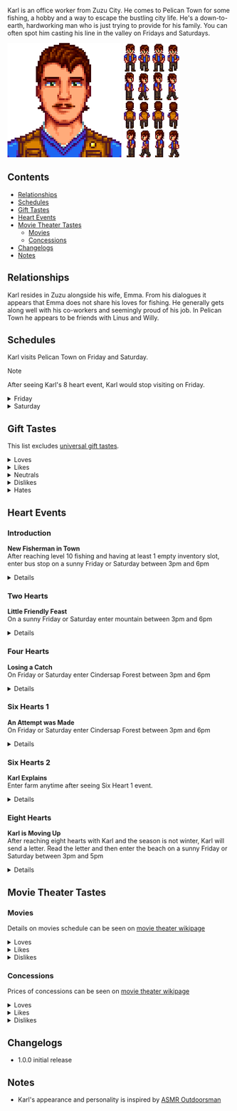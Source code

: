 Karl is an office worker from Zuzu City. He comes to Pelican Town for some fishing, a hobby and a way to escape the bustling city life. He's a down-to-earth, hardworking man who is just trying to provide for his family. You can often spot him casting his line in the valley on Fridays and Saturdays.

![](Images/Karl_portrait.png) ![](Images/Karl_sprites.png)

## Contents

* [Relationships](#relationships)
* [Schedules](#schedules)
* [Gift Tastes](#gift-tastes)
* [Heart Events](#heart-events)
* [Movie Theater Tastes](#movie-theater-tastes)
  * [Movies](#movies)
  * [Concessions](#concessions)
* [Changelogs](#changelogs)
* [Notes](#notes)

## Relationships

Karl resides in Zuzu alongside his wife, Emma. From his dialogues it appears that Emma does not share his loves for fishing. He generally gets along well with his co-workers and seemingly proud of his job. In Pelican Town he appears to be friends with Linus and Willy.

## Schedules

Karl visits Pelican Town on Friday and Saturday.
> [!NOTE]  
> After seeing Karl's 8 heart event, Karl would stop visiting on Friday.
<details>
  <summary>Friday</summary>
  <b>Day End Fishing</b>
  <table>
    <tr><th>Time</th><th>Location</th></tr>
    <tr><td>15.00</td><td>From inside the bus goes to the beach's piers to fish</td></tr>
    <tr><td>19.00</td><td>Goes to bus stop to catch a ride home</td></tr>
  </table>
</details>
<details>
  <summary>Saturday</summary>
  <par>Karl randomly chooses from the following schedules:</par>
  <br>
  <b>Fishing in Mountain and Visiting Linus</b>
  <table>
   <tr><th>Time</th><th>Location</th></tr>
   <tr><td>07.00</td><td>From inside the bus goes to stand in front of Linus tent</td></tr>
   <tr><td>10.00</td><td>Goes to fish in mountain lake alternating between the lake island and west side of the lake</td></tr>
   <tr><td>16.00</td><td>Goes to stand in front of Linus tent</td></tr>
   <tr><td>19.00</td><td>Goes to bus stop to catch a ride home</td></tr>
  </table>
  <b>Fishing in Town</b>
  <table>
    <tr><th>Time</th><th>Location</th></tr>
    <tr><td>07.00</td><td>From inside the bus goes to fish in town</td></tr>
    <tr><td>12.00</td><td>Goes to Stardrop Saloon</td></tr>
    <tr><td>15.30</td><td>Goes to fish in beach piers</td></tr>
    <tr><td>19.00</td><td>Goes to bus stop to catch a ride home</td></tr>
  </table>
  <b>Fishing with Willy</b>
  <table>
    <tr><th>Time</th><th>Location</th></tr>
    <tr><td>07.00</td><td>From inside the bus goes to fish in Cindersap Forest near Leah's Cottage</td></tr>
    <tr><td>13.30</td><td>Goes to fish in town</td></tr>
    <tr><td>17.00</td><td>Goes to stand near water in beach</td></tr>
    <tr><td>19.00</td><td>Goes to bus stop to catch a ride home</td></tr>
  </table>
</details>

## Gift Tastes

This list excludes [universal gift tastes](https://stardewvalleywiki.com/Friendship#Universal_Gifts).
<details>
  <summary>Loves</summary>
  <ul>
    <li><a href="https://stardewvalleywiki.com/Salmon_Dinner">Salmon Dinner</a></li>
    <li><a href="https://stardewvalleywiki.com/Sashimi">Sashimi</a></li>
    <li><a href="https://stardewvalleywiki.com/Fried_Calamari">Fried Calamary</a></li>
    <li><a href="https://stardewvalleywiki.com/Crispy_Bass">Crispy Bass</a></li>
    <li><a href="https://stardewvalleywiki.com/Beer">Beer</a></li>
    <li><a href="https://stardewvalleywiki.com/Mead">Mead</a></li>
    <li><a href="https://stardewvalleywiki.com/Pi%C3%B1a_Colada">Piña Colada</a></li>
    <li><a href="https://stardewvalleywiki.com/Ice_Cream">Ice Cream</a></li>
  </ul>
</details>
<details>
  <summary>Likes</summary>
  <ul>
    <li>All eggs except <a href="https://stardewvalleywiki.com/Void_Egg">Void Egg</a></li>
    <li>All fish</li>
    <li>Alcohol items</li>
    <li><a href="https://stardewvalleywiki.com/Hardwood">Hardwood</a></li>
  </ul>
</details>
<details>
  <summary>Neutrals</summary>
  <ul>
    <li>All vegetables</li>
    <li>All flowers</li>
    <li><a href="https://stardewvalleywiki.com/Rabbit%27s_Foot">Rabbit's Foot</a></li>
    <li><a href="https://stardewvalleywiki.com/Pearl">Pearl</a></li>
  </ul>
</details>
<details>
  <summary>Dislikes</summary>
  <ul>
    <li><a href="https://stardewvalleywiki.com/Ginger">Ginger</a></li>
  </ul>
</details>
<details>
  <summary>Hates</summary>
  <ul>
    <li><a href="https://stardewvalleywiki.com/Hot_Pepper">Hot Pepper</a></li>
  </ul>
</details>

## Heart Events

### Introduction

**New Fisherman in Town**
<br>
After reaching level 10 fishing and having at least 1 empty inventory slot, enter bus stop on a sunny Friday or Saturday between 3pm and 6pm

<details>
<summary>Details</summary>
<par>
Player enters the bus stop and encounters cheerful Karl, who is on his way to the bus. Karl spots the player and offers an Iridium-quality Largemouth Bass from his day's catch. He mentions that the player can look forward to more encounters with him, as he would like to explore fishing spots around Stardew Valley.
</par>
</details>

### Two Hearts

**Little Friendly Feast**
<br>
On a sunny Friday or Saturday enter mountain between 3pm and 6pm

<details>
<summary>Details</summary>
<par>
Player enters the mountains and spot Karl and Linus sitting a campfire near Linus' tent. Karl notices and invites the player to join their small gathering. He's curious about what the player thinks of the roasted fish they're having. No matter the player's response, Karl says that the meal becomes even better when shared with new friends.
</par>
</details>

### Four Hearts

**Losing a Catch**
<br>
On Friday or Saturday enter Cindersap Forest between 3pm and 6pm

<details>
<summary>Details</summary>
<par>
Karl is fishing by the river when the player's sudden arrival startles him, making him to lose the fish he was trying to catch. He admits that he's feeling a bit off today and goes on to explain that he had a tough week. For him, fishing is a way to escape from it all. He then chimes that he wonders if he should relocate to Pelican Town, and the player has the chance to share their opinion on the idea.
</par>
</details>

### Six Hearts 1

**An Attempt was Made**
<br>
On Friday or Saturday enter Cindersap Forest between 3pm and 6pm

<details>
<summary>Details</summary>
<par>
A woman, looking upset, rush to leave the forest. Karl follows her, revealing that she's his wife, Emma, and he needs to catch up with her. The player is left puzzled.
<br><br>
The day after, Emma sends a letter explaining the situation.
</par>
</details>

### Six Hearts 2

**Karl Explains**
<br>
Enter farm anytime after seeing Six Heart 1 event.

<details>
<summary>Details</summary>
<par>
Karl visits the farmhouse and shares that he tried to convince Emma to go fishing with him, but it did not work out. He jokes that maybe moving to Pelican Town to become fishermen is not such a great idea after all. Karl then takes his leave, saying he will see the player around.
</par>
</details>

### Eight Hearts

**Karl is Moving Up**
<br>
After reaching eight hearts with Karl and the season is not winter, Karl will send a letter. Read the letter and then enter the beach on a sunny Friday or Saturday between 3pm and 5pm

<details>
<summary>Details</summary>
<par>
Karl, Emma, and Linus are having a picnic, with Linus roasting something on the open fire. Karl mentions he got a job promotion and wanted to celebrate a bit. Emma compliments his hard work, making him blush. Linus and Emma chat, Willy appears from the the direction of the piers and join, while Karl moves closer to the water, and the player follows. Karl shares that he is content with his life and feels grateful to Yoba.
<br><br>
Karl will only visit on Saturday after the event
</par>
</details>

## Movie Theater Tastes

### Movies

Details on movies schedule can be seen on [movie theater wikipage](https://stardewvalleywiki.com/Movie_Theater#Movies)
<details>
  <summary>Loves</summary>
  <ul>
    <li>The Brave Little Sapling</li>
    
    <li>Wumbus</li>
  </ul>
</details>

<details>
  <summary>Likes</summary>
  <ul>
    <li>The Miracle At Coldstar Ranch</li>
    <li>Journey Of The Prairie King: The Motion Picture</li>
    <li>It Howls In The Rain</li>
  </ul>
</details>

<details>
  <summary>Dislikes</summary>
  <ul>
    <li>Mysterium</li>
    <li>Natural Wonders: Exploring Our Vibrant World</li>
    <li>The Zuzu City Express</li>
  </ul>
</details>

### Concessions

Prices of concessions can be seen on [movie theater wikipage](https://stardewvalleywiki.com/Movie_Theater#Concessions)
<details>
  <summary>Loves</summary>
  <ul>
    <li>Fries</li>
    <li>Ice Cream Sandwich</li>
    <li>Nachos</li>
    <li>Salmon Burger</li>
    <li>Stardrop Sorbet</li>
  </ul>
</details>

<details>
  <summary>Likes</summary>
  <ul>
    <li>Personal Pizza</li>
    <li>Panzanella Salad</li>
    <li>Apple Slices</li>
    <li>Cappuccino Mousse Cake</li>
    <li>Chocolate Popcorn</li>
    <li>Popcorn</li>
    <li>Sour Slimes</li>
    <li>Salted Peanuts</li>
    <li>Sour Slimes</li>
    <li>Truffle Popcorn</li>
  </ul>
</details>

<details>
  <summary>Dislikes</summary>
  <ul>
    <li>Black Licorice</li>
    <li>Cotton Candy</li>
    <li>Hummus Snack Pack</li>
    <li>Jasmine Tea</li>
    <li>Jawbreaker</li>
    <li>Joja Cola</li>
    <li>JojaCorn</li>
    <li>Kale Smoothie</li>
    <li>Rock Candy</li>
    <li>Star Cookie</li>
  </ul>
</details>

## Changelogs

* 1.0.0 initial release

## Notes

* Karl's appearance and personality is inspired by [ASMR Outdoorsman](https://www.youtube.com/@The-ASMR-Outdoorsman)

<!-- 
The vibes
- Generous
- Outgoing
- Down to earth
- Likes fishing / outdoor in general
- Practical
- Traditional
- Sees himself as not very bright but hardworking
- Believe in Yoba


- Karl has settled well in his daily routine and started to look for stuff to break the rhytms
  - Karl isn't unhappy he is content where he is
  - Karl thinking of having more connection with nature
  - Karl decided to go back to his activites he do when he was younger, fishing
    - Very good in fishing
- Karl has close relationship with his parents, especially his father
  - Grew up in rural area
  - Spent his vacation camping with his father
  - Has relatively happy childhood
- Karl loves his wife, Emma
  - Karl wants to make Emma happy
  - Karl wants to share more of his life with Emma
  - Karl take into account Emma when making his decision, a lot
- Karl believes in Yoba
  - Karl doesn't think much of his belief
-->